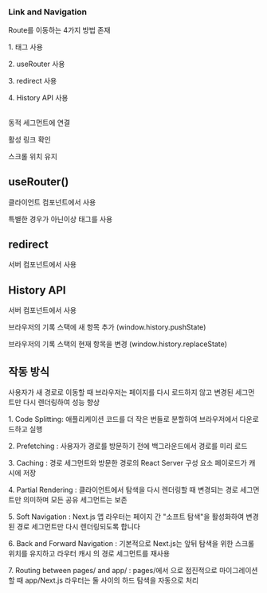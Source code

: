 <h3>Link and Navigation</h3>

<div>
  <p>Route를 이동하는 4가지 방법 존재</p>
  <p>1. <Link> 태그 사용</p>
  <p>2. useRouter 사용</p>
  <p>3. redirect 사용</p>
  <p>4. History API 사용</p>
</div>

<div>
  <h2><Link></h2>
  <p>동적 세그먼트에 연결</p>
  <p>활성 링크 확인</p>
  <p>스크롤 위치 유지</p>
</div>

<div>
  <h2>useRouter()</h2>
  <p>클라이언트 컴포넌트에서 사용</p>
  <p>특별한 경우가 아닌이상 <Link>태그를 사용</p>
</div>

<div>
  <h2>redirect</h2>
  <p>서버 컴포넌트에서 사용</p>
</div>

<div>
  <h2>History API</h2>
  <p>서버 컴포넌트에서 사용</p>
  <p>브라우저의 기록 스택에 새 항목 추가 (window.history.pushState)</p>
  <p>브라우저의 기록 스택의 현재 항목을 변경 (window.history.replaceState)</p>
</div>

<div>
  <h2>작동 방식</h2>
  <p>사용자가 새 경로로 이동할 때 브라우저는 페이지를 다시 로드하지 않고 변경된 세그먼트만 다시 렌더링하여 성능 향상</p>

  <p>1. Code Splitting: 애플리케이션 코드를 더 작은 번들로 분할하여 브라우저에서 다운로드하고 실행</p>
  <p>2. Prefetching : 사용자가 경로를 방문하기 전에 백그라운드에서 경로를 미리 로드</p>
  <p>3. Caching : 경로 세그먼트와 방문한 경로의 React Server 구성 요소 페이로드가 캐시에 저장</p>
  <p>4. Partial Rendering : 클라이언트에서 탐색을 다시 렌더링할 때 변경되는 경로 세그먼트만 의미하며 모든 공유 세그먼트는 보존</p>
  <p>5. Soft Navigation : Next.js 앱 라우터는 페이지 간 "소프트 탐색"을 활성화하여 변경된 경로 세그먼트만 다시 렌더링되도록 합니다</p>
  <p>6. Back and Forward Navigation : 기본적으로 Next.js는 앞뒤 탐색을 위한 스크롤 위치를 유지하고 라우터 캐시 의 경로 세그먼트를 재사용</p>
  <p>7. Routing between pages/ and app/ : pages/에서 으로 점진적으로 마이그레이션할 때 app/Next.js 라우터는 둘 사이의 하드 탐색을 자동으로 처리</p>
</div>
